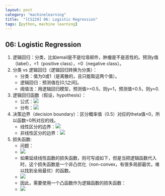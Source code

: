 ```yaml
---
layout: post
category: "machinelearning"
title:  "[CS229] 06: Logistic Regression"
tags: [python, machine learning]
---
```


## 06: Logistic Regression

1. 逻辑回归：分类，比如email是不是垃圾邮件，肿瘤是不是恶性的。预测y值（label），=1（positive class），=0（negative class）。
2. 分类 vs 逻辑回归（逻辑回归转换为分类）：
   - 分类：值为0或1（是离散的，且只能取这两个值）。
   - 逻辑回归：预测值在[0,1之间]。
   - 阈值法：用逻辑回归模型，预测值>=0.5，则y=1，预测值<0.5，则y=0.
3. 逻辑回归函数（假设，hypothesis）：
   - 公式：![](http://www.holehouse.org/mlclass/06_Logistic_Regression_files/Image%20[1].png)
   - 分布：![](http://www.holehouse.org/mlclass/06_Logistic_Regression_files/Image%20[2].png)
4. 决策边界（decision boundary）：区分概率值（0.5）对应的theta值=0，所以函数=0所对应的线。
   - 线性区分的边界：![](http://www.holehouse.org/mlclass/06_Logistic_Regression_files/Image%20[5].png)
   - 非线性区分的边界：![](http://www.holehouse.org/mlclass/06_Logistic_Regression_files/Image%20[6].png)
5. 损失函数:
   - 问题：
   - ![](http://www.holehouse.org/mlclass/06_Logistic_Regression_files/Image%20[8].png)
   - 如果延续线性函数的损失函数，则可写成如下，但是当把逻辑函数代入时，这个损失函数是一个非凸优化（non-convex，有很多局部最优，难以找到全局最优）的函数。
   - ![](http://www.holehouse.org/mlclass/06_Logistic_Regression_files/Image%20[9].png)
   - 因此，需要使用一个凸函数作为逻辑函数的损失函数：
   - ![](http://www.holehouse.org/mlclass/06_Logistic_Regression_files/Image%20[12].png)